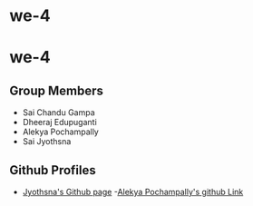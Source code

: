# we-4
# we-4

## Group Members

- Sai Chandu Gampa
- Dheeraj Edupuganti
- Alekya Pochampally 
- Sai Jyothsna
## Github Profiles
- [Jyothsna's Github page](https://github.com/jyothsna5268)
 -[Alekya Pochampally's github Link](https://github.com/AlekyaPochampally)
